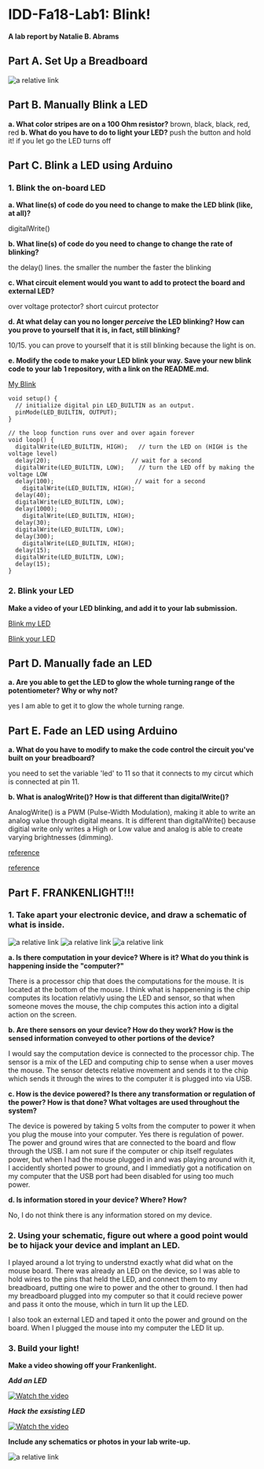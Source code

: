 # IDD-Fa18-Lab1: Blink!

**A lab report by Natalie B. Abrams**

## Part A. Set Up a Breadboard


![a relative link](./breadboard_setup.JPG)


## Part B. Manually Blink a LED

**a. What color stripes are on a 100 Ohm resistor?**
 brown, black, black, red, red
**b. What do you have to do to light your LED?**
push the button and hold it! if you let go the LED turns off

## Part C. Blink a LED using Arduino

### 1. Blink the on-board LED

**a. What line(s) of code do you need to change to make the LED blink (like, at all)?**

digitalWrite()


**b. What line(s) of code do you need to change to change the rate of blinking?**

the delay() lines. the smaller the number the faster the blinking


**c. What circuit element would you want to add to protect the board and external LED?**

over voltage protector? short cuircut protector 
 
**d. At what delay can you no longer *perceive* the LED blinking? How can you prove to yourself that it is, in fact, still blinking?**

10/15. you can prove to yourself that it is still blinking because the light is on.


**e. Modify the code to make your LED blink your way. Save your new blink code to your lab 1 repository, with a link on the README.md.**

[My Blink](/my_blink.ino)

```arduino
void setup() {
  // initialize digital pin LED_BUILTIN as an output.
  pinMode(LED_BUILTIN, OUTPUT);
}

// the loop function runs over and over again forever
void loop() {
  digitalWrite(LED_BUILTIN, HIGH);   // turn the LED on (HIGH is the voltage level)
  delay(20);                       // wait for a second
  digitalWrite(LED_BUILTIN, LOW);    // turn the LED off by making the voltage LOW
  delay(100);                       // wait for a second
    digitalWrite(LED_BUILTIN, HIGH); 
  delay(40);                       
  digitalWrite(LED_BUILTIN, LOW);    
  delay(1000);                       
    digitalWrite(LED_BUILTIN, HIGH); 
  delay(30);                       
  digitalWrite(LED_BUILTIN, LOW);    
  delay(300);                   
    digitalWrite(LED_BUILTIN, HIGH);   
  delay(15);                       
  digitalWrite(LED_BUILTIN, LOW);    
  delay(15);                       
}
```



### 2. Blink your LED

**Make a video of your LED blinking, and add it to your lab submission.**

[Blink my LED](/blink_my_led.MOV)

[Blink your LED](/blink_your_led.MOV)

## Part D. Manually fade an LED

**a. Are you able to get the LED to glow the whole turning range of the potentiometer? Why or why not?**

yes I am able to get it to glow the whole turning range.

## Part E. Fade an LED using Arduino

**a. What do you have to modify to make the code control the circuit you've built on your breadboard?**

you need to set the variable 'led' to 11 so that it connects to my circut which is connected at pin 11.

**b. What is analogWrite()? How is that different than digitalWrite()?**

AnalogWrite() is a PWM (Pulse-Width Modulation), making it able to write an analog value through digital means. It is different than digitalWrite() because digitial write only writes a High or Low value and analog is able to create varying brightnesses (dimming).

[reference](https://www.arduino.cc/reference/en/language/functions/analog-io/analogwrite/)

[reference](https://www.arduino.cc/reference/en/language/functions/digital-io/digitalwrite/)

## Part F. FRANKENLIGHT!!!

### 1. Take apart your electronic device, and draw a schematic of what is inside.            
![a relative link](./mouse.JPG)
![a relative link](./front.JPG)
![a relative link](./back.JPG)

**a. Is there computation in your device? Where is it? What do you think is happening inside the "computer?"**

There is a processor chip that does the computations for the mouse. It is located at the bottom of the mouse. I think what is happenening is the chip computes its location relativly using the LED and sensor, so that when someone moves the mouse, the chip computes this action into a digital action on the screen.

**b. Are there sensors on your device? How do they work? How is the sensed information conveyed to other portions of the device?**

I would say the computation device is connected to the processor chip. The sensor is a mix of the LED and computing chip to sense when a user moves the mouse. The sensor detects relative movement and sends it to the chip which sends it through the wires to the computer it is plugged into via USB.

**c. How is the device powered? Is there any transformation or regulation of the power? How is that done? What voltages are used throughout the system?**

The device is powered by taking 5 volts from the computer to power it when you plug the mouse into your computer. Yes there is regulation of power. The power and ground wires that are connected to the board and flow through the USB. I am not sure if the computer or chip itself regulates power, but when I had the mouse plugged in and was playing around with it, I accidently shorted power to ground, and I immediatly got a notification on my computer that the USB port had been disabled for using too much power. 

**d. Is information stored in your device? Where? How?**

No, I do not think there is any information stored on my device. 

### 2. Using your schematic, figure out where a good point would be to hijack your device and implant an LED.

I played around a lot trying to understnd exactly what did what on the mouse board. There was already an LED on the device, so I was able to hold wires to the pins that held the LED, and connect them to my breadboard, putting one wire to power and the other to ground. I then had my breadboard plugged into my computer so that it could recieve power and pass it onto the mouse, which in turn lit up the LED.

I also took an external LED and taped it onto the power and ground on the board. When I plugged the mouse into my computer the LED lit up. 

### 3. Build your light!

**Make a video showing off your Frankenlight.**

***Add an LED***

[![Watch the video](/frankenlight_pic.jpg)](https://youtu.be/EGgCspMCIh4)

***Hack the exsisting LED***

[![Watch the video](/frankenlight_visual2.jpg)](https://youtu.be/IuNmaIKVBm4)


**Include any schematics or photos in your lab write-up.**

![a relative link](./schematic.jpg)

